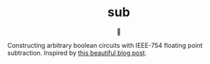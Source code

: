 
<h1 align="center">sub</h1>
<p align="center">🥺</p>

Constructing arbitrary boolean circuits with IEEE-754 floating point subtraction. Inspired by [this beautiful blog post](https://orlp.net/blog/subtraction-is-functionally-complete/).
